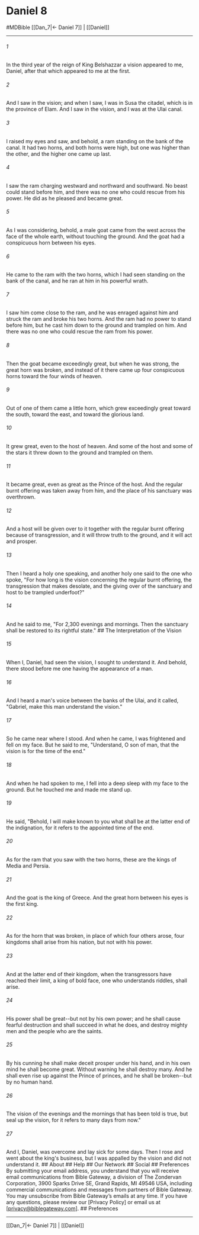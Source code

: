 # Daniel 8
#MDBible
[[Dan_7|← Daniel 7]] | [[Daniel]]

***






###### 1 


In the third year of the reign of King Belshazzar a vision appeared to me, Daniel, after that which appeared to me at the first. 





###### 2 


And I saw in the vision; and when I saw, I was in Susa the citadel, which is in the province of Elam. And I saw in the vision, and I was at the Ulai canal. 





###### 3 


I raised my eyes and saw, and behold, a ram standing on the bank of the canal. It had two horns, and both horns were high, but one was higher than the other, and the higher one came up last. 





###### 4 


I saw the ram charging westward and northward and southward. No beast could stand before him, and there was no one who could rescue from his power. He did as he pleased and became great. 





###### 5 


As I was considering, behold, a male goat came from the west across the face of the whole earth, without touching the ground. And the goat had a conspicuous horn between his eyes. 





###### 6 


He came to the ram with the two horns, which I had seen standing on the bank of the canal, and he ran at him in his powerful wrath. 





###### 7 


I saw him come close to the ram, and he was enraged against him and struck the ram and broke his two horns. And the ram had no power to stand before him, but he cast him down to the ground and trampled on him. And there was no one who could rescue the ram from his power. 





###### 8 


Then the goat became exceedingly great, but when he was strong, the great horn was broken, and instead of it there came up four conspicuous horns toward the four winds of heaven. 





###### 9 


Out of one of them came a little horn, which grew exceedingly great toward the south, toward the east, and toward the glorious land. 





###### 10 


It grew great, even to the host of heaven. And some of the host and some of the stars it threw down to the ground and trampled on them. 





###### 11 


It became great, even as great as the Prince of the host. And the regular burnt offering was taken away from him, and the place of his sanctuary was overthrown. 





###### 12 


And a host will be given over to it together with the regular burnt offering because of transgression, and it will throw truth to the ground, and it will act and prosper. 





###### 13 


Then I heard a holy one speaking, and another holy one said to the one who spoke, "For how long is the vision concerning the regular burnt offering, the transgression that makes desolate, and the giving over of the sanctuary and host to be trampled underfoot?" 





###### 14 


And he said to me, "For 2,300 evenings and mornings. Then the sanctuary shall be restored to its rightful state." ## The Interpretation of the Vision 





###### 15 


When I, Daniel, had seen the vision, I sought to understand it. And behold, there stood before me one having the appearance of a man. 





###### 16 


And I heard a man's voice between the banks of the Ulai, and it called, "Gabriel, make this man understand the vision." 





###### 17 


So he came near where I stood. And when he came, I was frightened and fell on my face. But he said to me, "Understand, O son of man, that the vision is for the time of the end." 





###### 18 


And when he had spoken to me, I fell into a deep sleep with my face to the ground. But he touched me and made me stand up. 





###### 19 


He said, "Behold, I will make known to you what shall be at the latter end of the indignation, for it refers to the appointed time of the end. 





###### 20 


As for the ram that you saw with the two horns, these are the kings of Media and Persia. 





###### 21 


And the goat is the king of Greece. And the great horn between his eyes is the first king. 





###### 22 


As for the horn that was broken, in place of which four others arose, four kingdoms shall arise from his nation, but not with his power. 





###### 23 


And at the latter end of their kingdom, when the transgressors have reached their limit, a king of bold face, one who understands riddles, shall arise. 





###### 24 


His power shall be great--but not by his own power; and he shall cause fearful destruction and shall succeed in what he does, and destroy mighty men and the people who are the saints. 





###### 25 


By his cunning he shall make deceit prosper under his hand, and in his own mind he shall become great. Without warning he shall destroy many. And he shall even rise up against the Prince of princes, and he shall be broken--but by no human hand. 





###### 26 


The vision of the evenings and the mornings that has been told is true, but seal up the vision, for it refers to many days from now." 





###### 27 


And I, Daniel, was overcome and lay sick for some days. Then I rose and went about the king's business, but I was appalled by the vision and did not understand it. ## About ## Help ## Our Network ## Social ## Preferences By submitting your email address, you understand that you will receive email communications from Bible Gateway, a division of The Zondervan Corporation, 3900 Sparks Drive SE, Grand Rapids, MI 49546 USA, including commercial communications and messages from partners of Bible Gateway. You may unsubscribe from Bible Gateway&rsquo;s emails at any time. If you have any questions, please review our [Privacy Policy] or email us at [privacy@biblegateway.com]. ## Preferences

***

[[Dan_7|← Daniel 7]] | [[Daniel]]
